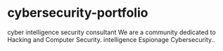 # cybersecurity-portfolio
cyber intelligence security consultant We are a community dedicated to Hacking and Computer Security. intelligence Espionage Cybersecurity..
